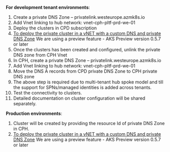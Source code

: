**For development tenant environments**:
1. Create a private DNS Zone – privatelink.westeurope.azmk8s.io
1. Add Vnet linking to hub network:
	vnet-cph-pltf-prd-we-01
1. Deploy the clusters in CPD subscription
1. [To deploy the private cluster in a vNET with a custom DNS and private DNS Zone](https://docs.microsoft.com/en-us/azure/aks/private-clusters#configure-private-dns-zone) 
   We are using a preview feature - AKS Preview version 0.5.7 or later
1. Once the clusters has been created and configured, unlink the private DNS zone from CPH Vnet
1. In CPH, create a private DNS Zone – privatelink.westeurope.azmk8s.io
1. Add Vnet linking to hub network:
	vnet-cph-pltf-prd-we-01
1. Move the DNS A records from CPD private DNS Zone to CPH private DNS zone
1. The above step is required due to multi-tenant hub spoke model and till the support for SPNs/managed identities is added across tenants.
1. Test the connectivity to clusters.
1. Detailed documentation on cluster configuration will be shared separately.

**Production environments**:
1. Cluster will be created by providing the resource Id of private DNS Zone in CPH.
2. [To deploy the private cluster in a vNET with a custom DNS and private DNS Zone](https://docs.microsoft.com/en-us/azure/aks/private-clusters#configure-private-dns-zone) 
	We are using a preview feature - AKS Preview version 0.5.7 or later


